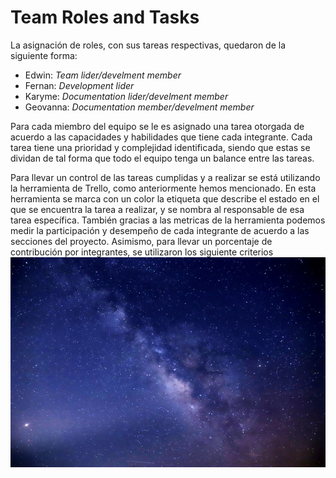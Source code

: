 # **Team Roles and Tasks** 

La asignación de roles, con sus tareas respectivas, quedaron de la siguiente forma:
* Edwin: *Team lider/develment member*
* Fernan: *Development lider*
* Karyme: *Documentation lider/develment member*
* Geovanna: *Documentation member/develment member*

Para cada miembro del equipo se le es asignado una tarea otorgada de acuerdo a las capacidades y habilidades que tiene cada integrante. Cada tarea tiene una prioridad y complejidad identificada, siendo que estas se dividan de tal forma que todo el equipo tenga un balance entre las tareas.

Para llevar un control de las tareas cumplidas y a realizar se está utilizando la herramienta de Trello, como anteriormente hemos mencionado. En esta herramienta se marca con un color la etiqueta que describe el estado en el que se encuentra la tarea a realizar, y se nombra al responsable de esa tarea específica. También gracias a las metricas de la herramienta podemos medir la participación y desempeño de cada integrante de acuerdo a las secciones del proyecto. Asimismo, para llevar un porcentaje de contribución por integrantes, se utilizaron los siguiente criterios
![Logo](https://github.com/Edwin-Lines/Project-Cosmos/blob/main/Resources/Images/ProjectCosmos_LogoAlfa.jpg)
